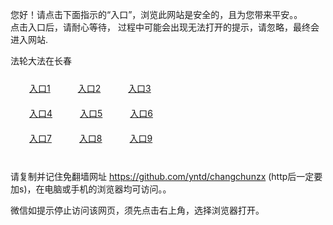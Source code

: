 您好！请点击下面指示的“入口”，浏览此网站是安全的，且为您带来平安。。 <br/>
点击入口后，请耐心等待， 过程中可能会出现无法打开的提示，请忽略，最终会进入网站. </br>

法轮大法在长春<br/>
<div style="padding:10px"><a style="margin:20px" target="_blank" href="https://dt42i9sudmwg3.cloudfront.net/2Qpsp?cfenuqg" id="ccLink1" rel="nofollow">入口1</a> <a target="_blank" style="margin:20px" href="https://d2ourv2qm1q0wt.cloudfront.net/2Qpsp?fydzb" id="ccLink2" rel="nofollow">入口2</a> <a style="margin:20px" target="_blank" href="https://d12xhadzt6qmy2.cloudfront.net/2Qpsp?fmmmvgbb" id="ccLink3" rel="nofollow">入口3</a></div>

<div style="padding:10px" ><a style="margin:20px" target="_blank" href="https://dt42i9sudmwg3.cloudfront.net/2Qpsp?cfenuqg" id="ccLink4" rel="nofollow">入口4</a> <a style="margin:20px" href="https://d2ourv2qm1q0wt.cloudfront.net/2Qpsp?fydzb" target="_blank" id="ccLink5" rel="nofollow">入口5</a> <a style="margin:20px" href="https://d12xhadzt6qmy2.cloudfront.net/2Qpsp?fmmmvgbb" target="_blank" id="ccLink6" rel="nofollow">入口6</a></div>

<div style="padding:10px"><a style="margin:20px" target="_blank" href="https://dt42i9sudmwg3.cloudfront.net/2Qpsp?cfenuqg" id="ccLink7" rel="nofollow">入口7</a> <a style="margin:20px" href="https://d2ourv2qm1q0wt.cloudfront.net/2Qpsp?fydzb" target="_blank" id="ccLink8" rel="nofollow">入口8</a> <a style="margin:20px" target="_blank" href="https://d12xhadzt6qmy2.cloudfront.net/2Qpsp?fmmmvgbb" id="ccLink9" rel="nofollow">入口9</a></div>

<br/>



请复制并记住免翻墙网址 https://github.com/yntd/changchunzx (http后一定要加s)，在电脑或手机的浏览器均可访问。。<br/>

微信如提示停止访问该网页，须先点击右上角，选择浏览器打开。
